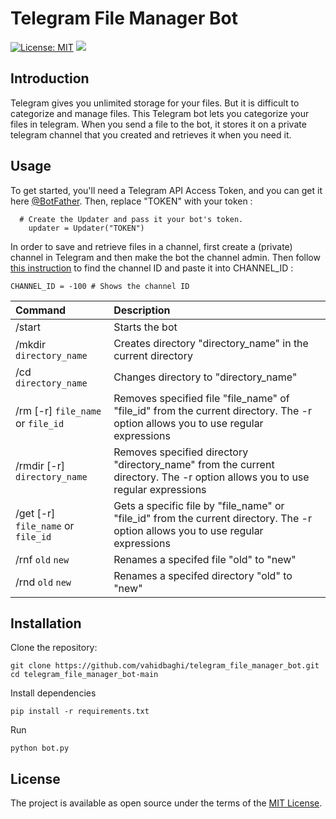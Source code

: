 # Telegram File Manager Bot
[![License: MIT](https://img.shields.io/badge/License-MIT-green.svg)](https://opensource.org/licenses/MIT)
![](https://komarev.com/ghpvc/?username=vahidbaghi&color=green&label=View+Count)
## Introduction
Telegram gives you unlimited storage for your files. But it is difficult to categorize and manage files. 
This Telegram bot lets you categorize your files in telegram. When you send a file to the bot, it stores it on a private telegram channel that you created and retrieves it when you need it.

## Usage
To get started, you'll need a Telegram API Access Token, and you can get it here [@BotFather](https://t.me/botfather). Then, replace "TOKEN" with your token :
```
  # Create the Updater and pass it your bot's token.
    updater = Updater("TOKEN")
```
In order to save and retrieve files in a channel, first create a (private) channel in Telegram and then make the bot the channel admin. Then follow [this instruction](https://gist.github.com/mraaroncruz/e76d19f7d61d59419002db54030ebe35) to find the channel ID and paste it into CHANNEL_ID :
```
CHANNEL_ID = -100 # Shows the channel ID
```

| Command                            | Description |
|:---------------------------------- |:-------------|
| /start                             | Starts the bot |
| /mkdir `directory_name`            | Creates directory "directory_name" in the current directory|
| /cd `directory_name`               | Changes directory to "directory_name"|
| /rm [-r] `file_name` or `file_id`  | Removes specified file "file_name" of "file_id" from the current directory. The -r option allows you to use regular expressions
| /rmdir [-r] `directory_name`       | Removes specified directory "directory_name" from the current directory. The -r option allows you to use regular expressions|
| /get [-r] `file_name` or `file_id` | Gets a specific file by "file_name" or "file_id" from the current directory. The -r option allows you to use regular expressions|
| /rnf `old` `new`                   | Renames a specifed file "old" to "new"|
| /rnd `old` `new`                   | Renames a specifed directory "old" to "new"|
## Installation

Clone the repository:

```
git clone https://github.com/vahidbaghi/telegram_file_manager_bot.git
cd telegram_file_manager_bot-main
```

Install dependencies

```
pip install -r requirements.txt
```
Run
```
python bot.py
```
## License

The project is available as open source under the terms of the [MIT License](https://opensource.org/licenses/MIT).
